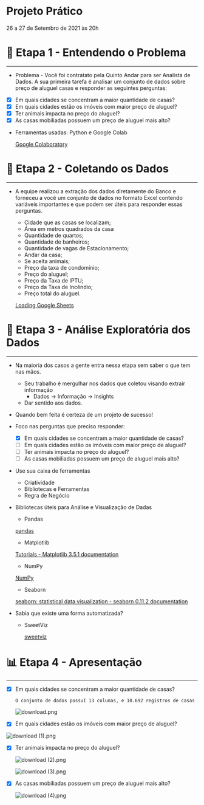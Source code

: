 # Projeto Prático

26 a 27 de Setembro de 2021 às 20h

# 🤔 Etapa 1 - Entendendo o Problema

---

- Problema - Você foi contratato pela Quinto Andar para ser Analista de Dados. A sua primeira tarefa é analisar um conjunto de dados sobre preço de aluguel casas e responder as seguintes perguntas:

- [x]  Em quais cidades se concentram a maior quantidade de casas?
- [x]  Em quais cidades estão os imóveis com maior preço de aluguel?
- [x]  Ter animais impacta no preço do aluguel?
- [x]  As casas mobiliadas possuem um preço de aluguel mais alto?

- Ferramentas usadas: Python e Google Colab
    
    [Google Colaboratory](https://colab.research.google.com/drive/1mZnWqkTU7ZtHfcXTVj9qgOfyR_jDVgdt?usp=sharing)
    

# 🧩 Etapa 2 - Coletando os Dados

---

- A equipe realizou a extração dos dados diretamente do Banco e forneceu a você um conjunto de dados no formato Excel contendo variáveis importantes e que podem ser úteis para responder essas perguntas.
    - Cidade que as casas se localizam;
    - Área em metros quadrados da casa
    - Quantidade de quartos;
    - Quantidade de banheiros;
    - Quantidade de vagas de Estacionamento;
    - Andar da casa;
    - Se aceita animais;
    - Preço da taxa de condomínio;
    - Preço do aluguel;
    - Preço da Taxa de IPTU;
    - Preço da Taxa de Incêndio;
    - Preço total do aluguel.
    
    [Loading Google Sheets](https://docs.google.com/spreadsheets/d/1ivNOCdU_qmQdiNOxQABHhYpVSNEsQ55K/edit?usp=sharing&ouid=104413768616625233151&rtpof=true&sd=true)
    

# 🧠 Etapa 3 - Análise Exploratória dos Dados

---

- Na maioria dos casos a gente entra nessa etapa sem saber o que tem nas mãos.
    - Seu trabalho é mergulhar nos dados que coletou visando extrair informação
        - Dados → Informação → Insights
    - Dar sentido aos dados.
- Quando bem feita é certeza de um projeto de sucesso!
- Foco nas perguntas que preciso responder:
    - [x]  Em quais cidades se concentram a maior quantidade de casas?
    - [ ]  Em quais cidades estão os imóveis com maior preço de aluguel?
    - [ ]  Ter animais impacta no preço do aluguel?
    - [ ]  As casas mobiliadas possuem um preço de aluguel mais alto?
- Use sua caixa de ferramentas
    - Criatividade
    - Bibliotecas e Ferramentas
    - Regra de Negócio
- Bibliotecas úteis para Análise e Visualização de Dadas
    - Pandas
    
    [pandas](https://pandas.pydata.org/)
    
    - Matplotlib
    
    [Tutorials - Matplotlib 3.5.1 documentation](https://matplotlib.org/stable/tutorials/index.html)
    
    - NumPy
    
    [NumPy](https://numpy.org/)
    
    - Seaborn
    
    [seaborn: statistical data visualization - seaborn 0.11.2 documentation](https://seaborn.pydata.org/)
    
- Sabia que existe uma forma automatizada?
    - SweetViz
        
        [sweetviz](https://pypi.org/project/sweetviz/)
        

# **📊** Etapa 4 - Apresentação

---

- [x]  Em quais cidades se concentram a maior quantidade de casas?
    
    ```
    O conjunto de dados possuí 13 colunas, e 10.692 registros de casas
    ```
    
    ![download.png](Projeto%20Pra%CC%81tico%2074dd4666a5044f40b62a4f3aa3138124/download.png)
    
- [x]  Em quais cidades estão os imóveis com maior preço de aluguel?

![download (1).png](Projeto%20Pra%CC%81tico%2074dd4666a5044f40b62a4f3aa3138124/download_(1).png)

- [x]  Ter animais impacta no preço do aluguel?
    
    ![download (2).png](Projeto%20Pra%CC%81tico%2074dd4666a5044f40b62a4f3aa3138124/download_(2).png)
    
    ![download (3).png](Projeto%20Pra%CC%81tico%2074dd4666a5044f40b62a4f3aa3138124/download_(3).png)
    
- [x]  As casas mobiliadas possuem um preço de aluguel mais alto?
    
    ![download (4).png](Projeto%20Pra%CC%81tico%2074dd4666a5044f40b62a4f3aa3138124/download_(4).png)
